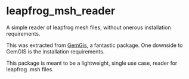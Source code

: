 # leapfrog_msh_reader
A simple reader of leapfrog mesh files, without onerous installation requirements.


This was extracted from [GemGis](https://github.com/cgre-aachen/gemgis), a fantastic package. One downside to GemGIS is the installation requirements. 

This package is meant to be a lightweight, single use case, reader for leapfrog .msh files.
